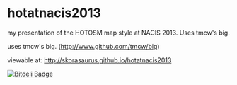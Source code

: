 hotatnacis2013
==============

my presentation of the HOTOSM map style at NACIS 2013. Uses tmcw's big. 

uses tmcw's big. (http://www.github.com/tmcw/big)  

viewable at: http://skorasaurus.github.io/hotatnacis2013


[![Bitdeli Badge](https://d2weczhvl823v0.cloudfront.net/skorasaurus/hotatnacis2013/trend.png)](https://bitdeli.com/free "Bitdeli Badge")

